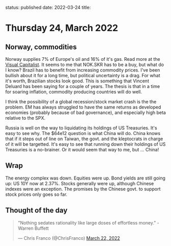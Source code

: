 status: published
date: 2022-03-24
title: 

# Thursday 24, March 2022

## Norway, commodities

Norway supplies 7% of Europe's oil and 16% of it's gas.
Read more at the [Visual Capitalist](https://www.visualcapitalist.com/visualizing-the-eus-energy-dependency/).
It seems to me that NOK.SKR has to be a buy, but what do I know?
Brazil has to benefit from increasing commodity prices. 
I've been bullish about it for a long time, but political uncertainty is a drag.
For what it's worth, Brazilian stocks look good. 
This is something that Vincent Deluard has been saying for a couple of years.
The thesis is that in a time for soaring inflation, commodity producing countries will do well.

I think the possibility of a global recession/stock market crash is the the problem. EM has always struggled to have the same returns as developed economies (probably because of bad governance), and especially high beta relative to the SPX. 

Russia is well on the way to liquidating its holdings of US Treasuries. 
It's easy to see why.
The $64e12 question is what China will do.
China knows that if it steps out of line on Taiwan, the govt. and the kleptocrats in charge of it will be targetted.
It's easy to see that running down their holdings of US Treasuries is a no-brainer. 
Or it would seem that way to me, but ... China!

## Wrap

The energy complex was down.
Equities were up.
Bond yields are still going up: US 10Y now at 2.37%.
Stocks generally were up, although Chinese indexes were an exception.
The promises by the Chinese govt. to support stock prices only goes so far.

## Thought of the day

<blockquote class="twitter-tweet"><p lang="en" dir="ltr">&quot;Nothing sedates rationality like large doses of effortless money.&quot; -Warren Buffett</p>&mdash; Chris Franco (@ChrisFranco) <a href="https://twitter.com/ChrisFranco/status/1506320052798242817?ref_src=twsrc%5Etfw">March 22, 2022</a></blockquote> <script async src="https://platform.twitter.com/widgets.js" charset="utf-8"></script> 
